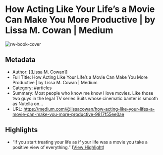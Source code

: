 # How Acting Like Your Life’s a Movie Can Make You More Productive | by Lissa M. Cowan | Medium

![rw-book-cover](https://readwise-assets.s3.amazonaws.com/media/uploaded_book_covers/profile_1073452/16Y9kRjE2xsIqJ1ZLa4BN7A.jpeg)

## Metadata
- Author: [[Lissa M. Cowan]]
- Full Title: How Acting Like Your Life’s a Movie Can Make You More Productive | by Lissa M. Cowan | Medium
- Category: #articles
- Summary: Most people who know me know I love movies. Like those two guys in the legal TV series Suits whose cinematic banter is smooth as Nutella on…
- URL: https://medium.com/@lissacowan/how-acting-like-your-lifes-a-movie-can-make-you-more-productive-9817f55ee0ae

## Highlights
- “If you start treating your life as if your life was a movie you take a positive view of everything.” ([View Highlight](https://read.readwise.io/read/01hbgtewfs2rn6g49sm0pw85ds))
